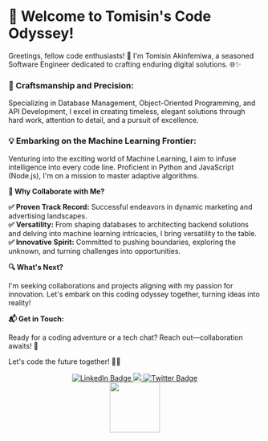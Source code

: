 # 🚀 Welcome to Tomisin's Code Odyssey!

Greetings, fellow code enthusiasts! 👋 I'm Tomisin Akinfemiwa, a seasoned Software Engineer dedicated to crafting enduring digital solutions. 🌐✨

### 🔧 Craftsmanship and Precision:
Specializing in Database Management, Object-Oriented Programming, and API Development, I excel in creating timeless, elegant solutions through hard work, attention to detail, and a pursuit of excellence.

### 💡 Embarking on the Machine Learning Frontier:
Venturing into the exciting world of Machine Learning, I aim to infuse intelligence into every code line. Proficient in Python and JavaScript (Node.js), I'm on a mission to master adaptive algorithms.

**🌟 Why Collaborate with Me?**

**✅ Proven Track Record:** Successful endeavors in dynamic marketing and advertising landscapes.\
**✅ Versatility:** From shaping databases to architecting backend solutions and delving into machine learning intricacies, I bring versatility to the table.\
**✅ Innovative Spirit:** Committed to pushing boundaries, exploring the unknown, and turning challenges into opportunities.

**🔍 What's Next?**

I'm seeking collaborations and projects aligning with my passion for innovation. Let's embark on this coding odyssey together, turning ideas into reality!

**📬 Get in Touch:**

Ready for a coding adventure or a tech chat? Reach out—collaboration awaits! 🚀

Let's code the future together! 🦾✨

<div id="header" align="center">
   <div id="badges">
  <a href="https://www.linkedin.com/in/tomisin-akinfemiwa/">
    <img src="https://img.shields.io/badge/LinkedIn-blue?style=for-the-badge&logo=linkedin&logoColor=white" alt="LinkedIn Badge"/>
  </a>
  <a href="https://www.instagram.com/ak_tomisin/">
    <img src="https://img.shields.io/badge/Instagram-E4405F?style=for-the-badge&logo=instagram&logoColor=white"/>
  </a>
  <a href="https://www.sotwe.com/Ak_Tomisin?lang=en">
    <img src="https://img.shields.io/badge/Twitter-blue?style=for-the-badge&logo=twitter&logoColor=white" alt="Twitter Badge"/>
  </a>
</div>
  <img src="https://media.giphy.com/media/v1.Y2lkPTc5MGI3NjExdXl4cXo0emFtcHdsZ3p0aWFkNWt5bmhsNHhlMTIwOW9odWp5aG5tMiZlcD12MV9pbnRlcm5hbF9naWZfYnlfaWQmY3Q9cw/M9gbBd9nbDrOTu1Mqx/giphy.gif" width="100"/>
</div>

